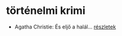 # történelmi krimi

- Agatha Christie: És eljő a halál… [részletek](../_details/Agatha%20Christie.md#id_312)